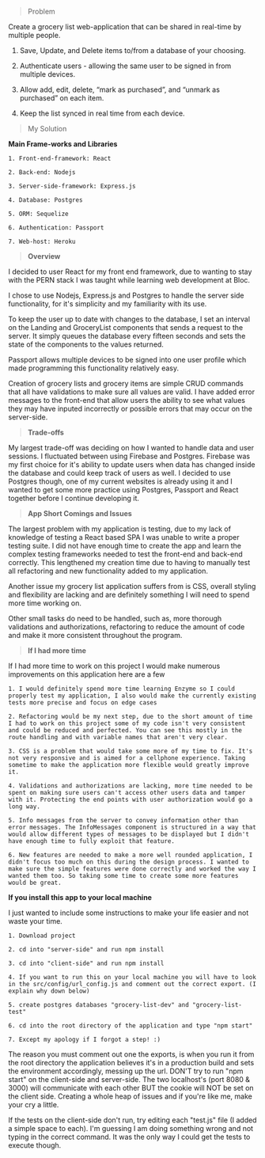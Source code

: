 >Problem

Create a grocery list web-application that can be shared in real-time by multiple people.

1. Save, Update, and Delete items to/from a database of your choosing.

2. Authenticate users - allowing the same user to be signed in from multiple devices.

3. Allow add, edit, delete, “mark as purchased”, and “unmark as purchased” on each item.

4. Keep the list synced in real time from each device.

>My Solution

**Main Frame-works and Libraries**

    1. Front-end-framework: React

    2. Back-end: Nodejs

    3. Server-side-framework: Express.js

    4. Database: Postgres

    5. ORM: Sequelize

    6. Authentication: Passport

    7. Web-host: Heroku

>**Overview**

I decided to user React for my front end framework, due to wanting to stay with the PERN stack I was taught while learning web development at Bloc.

I chose to use Nodejs, Express.js and Postgres to handle the server side functionality, for it's simplicity and my familiarity with its use.

To keep the user up to date with changes to the database, I set an interval on the Landing and GroceryList components that sends a request to the server. It simply queues the database every fifteen seconds and sets the state of the components to the values returned.

Passport allows multiple devices to be signed into one user profile which made programming this functionality relatively easy.

Creation of grocery lists and grocery items are simple CRUD commands that all have validations to make sure all values are valid. I have added error messages to the front-end that allow users the ability to see what values they may have inputed incorrectly or possible errors that may occur on the server-side.

>**Trade-offs**

My largest trade-off was deciding on how I wanted to handle data and user sessions. I fluctuated between using Firebase and Postgres. Firebase was my first choice for it's ability to update users when data has changed inside the database and could keep track of users as well. I decided to use Postgres though, one of my current websites is already using it and I wanted to get some more practice using Postgres, Passport and React together before I continue developing it.

>**App Short Comings and Issues**

The largest problem with my application is testing, due to my lack of knowledge of testing a React based SPA I was unable to write a proper testing suite. I did not have enough time to create the app and learn the complex testing frameworks needed to test the front-end and back-end correctly. This lengthened my creation time due to having to manually test all refactoring and new functionality added to my application.

Another issue my grocery list application suffers from is CSS, overall styling and flexibility are lacking and are definitely something I will need to spend more time working on.

Other small tasks do need to be handled, such as, more thorough validations and authorizations, refactoring to reduce the amount of code and make it more consistent throughout the program.

>**If I had more time**

If I had more time to work on this project I would make numerous improvements on this application here are a few

    1. I would definitely spend more time learning Enzyme so I could properly test my application, I also would make the currently existing tests more precise and focus on edge cases

    2. Refactoring would be my next step, due to the short amount of time I had to work on this project some of my code isn't very consistent and could be reduced and perfected. You can see this mostly in the route handling and with variable names that aren't very clear.

    3. CSS is a problem that would take some more of my time to fix. It's not very responsive and is aimed for a cellphone experience. Taking sometime to make the application more flexible would greatly improve it.

    4. Validations and authorizations are lacking, more time needed to be spent on making sure users can't access other users data and tamper with it. Protecting the end points with user authorization would go a long way.

    5. Info messages from the server to convey information other than error messages. The InfoMessages component is structured in a way that would allow different types of messages to be displayed but I didn't have enough time to fully exploit that feature.

    6. New features are needed to make a more well rounded application, I didn't focus too much on this during the design process. I wanted to make sure the simple features were done correctly and worked the way I wanted them too. So taking some time to create some more features would be great.

**If you install this app to your local machine**

I just wanted to include some instructions to make your life easier and not waste your time.

    1. Download project

    2. cd into "server-side" and run npm install

    3. cd into "client-side" and run npm install

    4. If you want to run this on your local machine you will have to look in the src/config/url_config.js and comment out the correct export. (I explain why down below)

    5. create postgres databases "grocery-list-dev" and "grocery-list-test"

    6. cd into the root directory of the application and type "npm start"

    7. Except my apology if I forgot a step! :)



 The reason you must comment out one the exports, is when you run it from the root directory the application believes it's in a production build and sets the environment accordingly, messing up the url. DON'T try to run "npm start" on the client-side and server-side. The two localhost's (port 8080 & 3000) will communicate with each other BUT the cookie will NOT be set on the client side. Creating a whole heap of issues and if you're like me, make your cry a little.

 If the tests on the client-side don't run, try editing each "test.js" file (I added a simple space to each). I'm guessing I am doing something wrong and not typing in the correct command. It was the only way I could get the tests to execute though.
